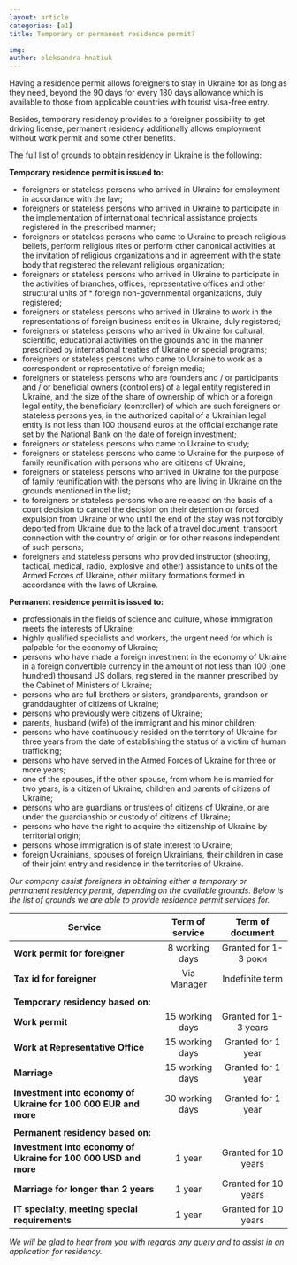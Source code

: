 ```yaml
---
layout: article
categories: [a1]
title: Temporary or permanent residence permit?

img: 
author: oleksandra-hnatiuk
---
```


Having a residence permit allows foreigners to stay in Ukraine for as long as they need, beyond the 90 days for every 180 days allowance which is available to those from applicable countries with tourist visa-free entry.

Besides, temporary residency provides to a foreigner possibility to get driving license, permanent residency additionally allows employment without work permit and some other benefits.

The full list of grounds to obtain residency in Ukraine is the following:

**Temporary residence permit is issued to:**

* foreigners or stateless persons who arrived in Ukraine for employment in accordance with the law;
* foreigners or stateless persons who arrived in Ukraine to participate in the implementation of international technical assistance projects registered in the prescribed manner;
* foreigners or stateless persons who came to Ukraine to preach religious beliefs, perform religious rites or perform other canonical activities at the invitation of religious organizations and in agreement with the state body that registered the relevant religious organization;
* foreigners or stateless persons who arrived in Ukraine to participate in the activities of branches, offices, representative offices and other structural units of * foreign non-governmental organizations, duly registered;
* foreigners or stateless persons who arrived in Ukraine to work in the representations of foreign business entities in Ukraine, duly registered;
* foreigners or stateless persons who arrived in Ukraine for cultural, scientific, educational activities on the grounds and in the manner prescribed by international treaties of Ukraine or special programs;
* foreigners or stateless persons who came to Ukraine to work as a correspondent or representative of foreign media;
* foreigners or stateless persons who are founders and / or participants and / or beneficial owners (controllers) of a legal entity registered in Ukraine, and the size of the share of ownership of which or a foreign legal entity, the beneficiary (controller) of which are such foreigners or stateless persons yes, in the authorized capital of a Ukrainian legal entity is not less than 100 thousand euros at the official exchange rate set by the National Bank on the date of foreign investment;
* foreigners or stateless persons who came to Ukraine to study;
* foreigners or stateless persons who came to Ukraine for the purpose of family reunification with persons who are citizens of Ukraine;
* foreigners or stateless persons who arrived in Ukraine for the purpose of family reunification with the persons who are living in Ukraine on the grounds mentioned in the list;
* to foreigners or stateless persons who are released on the basis of a court decision to cancel the decision on their detention or forced expulsion from Ukraine or who until the end of the stay was not forcibly deported from Ukraine due to the lack of a travel document, transport connection with the country of origin or for other reasons independent of such persons;
* foreigners and stateless persons who provided instructor (shooting, tactical, medical, radio, explosive and other) assistance to units of the Armed Forces of Ukraine, other military formations formed in accordance with the laws of Ukraine.

**Permanent residence permit is issued to:**

* professionals in the fields of science and culture, whose immigration meets the interests of Ukraine;
* highly qualified specialists and workers, the urgent need for which is palpable for the economy of Ukraine;
* persons who have made a foreign investment in the economy of Ukraine in a foreign convertible currency in the amount of not less than 100 (one hundred) thousand US dollars, registered in the manner prescribed by the Cabinet of Ministers of Ukraine;
* persons who are full brothers or sisters, grandparents, grandson or granddaughter of citizens of Ukraine;
* persons who previously were citizens of Ukraine;
* parents, husband (wife) of the immigrant and his minor children;
* persons who have continuously resided on the territory of Ukraine for three years from the date of establishing the status of a victim of human trafficking;
* persons who have served in the Armed Forces of Ukraine for three or more years;
* one of the spouses, if the other spouse, from whom he is married for two years, is a citizen of Ukraine, children and parents of citizens of Ukraine;
* persons who are guardians or trustees of citizens of Ukraine, or are under the guardianship or custody of citizens of Ukraine;
* persons who have the right to acquire the citizenship of Ukraine by territorial origin;
* persons whose immigration is of state interest to Ukraine;
*  foreign Ukrainians, spouses of foreign Ukrainians, their children in case of their joint entry and residence in the territories of Ukraine.

*Our company  assist foreigners in obtaining either a temporary or permanent residency permit, depending on the available grounds. Below is the list of grounds we are able to provide residence permit services for.*

|Service|Term of service|Term of document| 
|----|:--:|:---:|
| **Work permit for foreigner**   | 8 working days  |Granted for 1-3 роки|
| **Tax id for foreigner**  |	Via Manager	|Indefinite term	|
||||
| **Temporary residency based on:**  | 
|**Work permit**|15 working days|Granted for 1-3 years| 
|**Work at Representative Office**|	15 working days|Granted for 1 year| 
| **Marriage**|	15 working days	| Granted for 1 year|
|**Investment into economy of Ukraine for 100 000 EUR and more**	| 30 working days|	Granted for 1 year	|
||||
|**Permanent residency based on:**|
**Investment into economy of Ukraine for 100 000 USD and more**	|1 year|Granted for 10 years	|
**Marriage for longer than 2 years**	|1 year| Granted for 10 years|
**IT specialty, meeting special requirements**	|1 year|Granted for 10 years|	

*We will be glad to hear from you with regards any query and to assist in an application for residency.*
